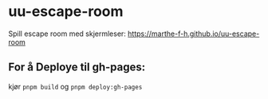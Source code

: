 # uu-escape-room

Spill escape room med skjermleser: https://marthe-f-h.github.io/uu-escape-room

## For å Deploye til gh-pages:
kjør `pnpm build` og `pnpm deploy:gh-pages`